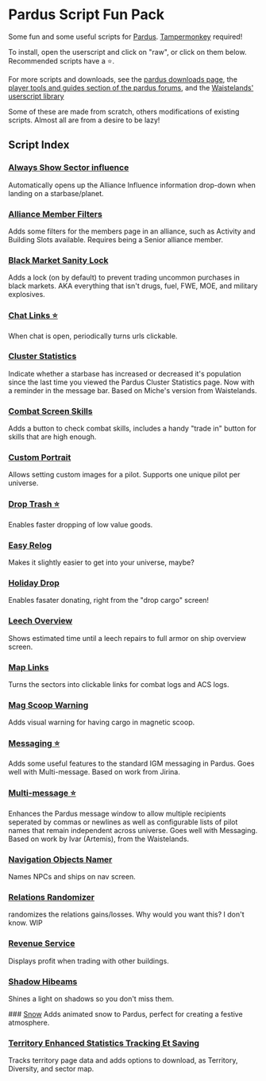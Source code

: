 # Pardus Script Fun Pack
Some fun and some useful scripts for [Pardus](https://www.pardus.at/?bonus=104041). [Tampermonkey](https://tampermonkey.net/) required!

To install, open the userscript and click on "raw", or click on them below. Recommended scripts have a ⭐.

For more scripts and downloads, see the [pardus downloads page](http://www.pardus.at/index.php?section=downloads), the [player tools and guides section of the pardus forums](http://forum.pardus.at/index.php?showforum=32), and the [Waistelands' userscript library](http://www.thewaistelands.info/category/userscript-library/)

Some of these are made from scratch, others modifications of existing scripts. Almost all are from a desire to be lazy!

## Script Index

### [Always Show Sector influence](https://github.com/Tsunder/pardus-script-fun-pack/raw/master/userscripts/pardus_Always%20Show%20Sector%20influence.user.js)
Automatically opens up the Alliance Influence information drop-down when landing on a starbase/planet.

### [Alliance Member Filters](https://github.com/Tsunder/pardus-script-fun-pack/raw/master/userscripts/pardus_alliance_member_filters.user.js)
Adds some filters for the members page in an alliance, such as Activity and Building Slots available. Requires being a Senior alliance member.

### [Black Market Sanity Lock](https://github.com/Tsunder/pardus-script-fun-pack/raw/master/userscripts/pardus_bm_sanity_lock.user.js)
Adds a lock (on by default) to prevent trading uncommon purchases in black markets. AKA everything that isn't drugs, fuel, FWE, MOE, and military explosives.

### [Chat Links ⭐](https://github.com/Tsunder/pardus-script-fun-pack/raw/master/userscripts/pardus_chat_links.user.js)
When chat is open, periodically turns urls clickable.

### [Cluster Statistics](https://github.com/Tsunder/pardus-script-fun-pack/raw/master/userscripts/pardus_cluster_statistics.user.js)
Indicate whether a starbase has increased or decreased it's population since the last time you viewed the Pardus Cluster Statistics page. Now with a reminder in the message bar. Based on Miche's version from Waistelands.

### [Combat Screen Skills](https://github.com/Tsunder/pardus-script-fun-pack/raw/master/userscripts/pardus_combat_screen_skills.user.js)
Adds a button to check combat skills, includes a handy "trade in" button for skills that are high enough.

### [Custom Portrait](https://github.com/Tsunder/pardus-script-fun-pack/raw/master/userscripts/pardus_custom_portrait.user.js)
Allows setting custom images for a pilot. Supports one unique pilot per universe.

### [Drop Trash ⭐](https://github.com/Tsunder/pardus-script-fun-pack/raw/master/userscripts/pardus_drop_trash.user.js)
Enables faster dropping of low value goods.

### [Easy Relog](https://github.com/Tsunder/pardus-script-fun-pack/raw/master/userscripts/pardus_easy_relog.user.js)
Makes it slightly easier to get into your universe, maybe?

### [Holiday Drop](https://github.com/Tsunder/pardus-script-fun-pack/raw/master/userscripts/pardus_holiday_drop.user.js)
Enables fasater donating, right from the "drop cargo" screen!

### [Leech Overview](https://github.com/Tsunder/pardus-script-fun-pack/raw/master/userscripts/pardus_leech_overview.user.js)
Shows estimated time until a leech repairs to full armor on ship overview screen.

### [Map Links](https://github.com/Tsunder/pardus-script-fun-pack/raw/master/userscripts/pardus_map_links.user.js)
Turns the sectors into clickable links for combat logs and ACS logs.

### [Mag Scoop Warning](https://github.com/Tsunder/pardus-script-fun-pack/raw/master/userscripts/pardus_mag_scoop_warning.user.js)
Adds visual warning for having cargo in magnetic scoop.

### [Messaging ⭐](https://github.com/Tsunder/pardus-script-fun-pack/raw/master/userscripts/pardus_messaging.user.js)
Adds some useful features to the standard IGM messaging in Pardus. Goes well with Multi-message. Based on work from Jirina.

### [Multi-message ⭐](https://github.com/Tsunder/pardus-script-fun-pack/raw/master/userscripts/pardus_multi_message.user.js)
Enhances the Pardus message window to allow multiple recipients seperated by commas or newlines as well as configurable lists of pilot names that remain independent across universe. Goes well with Messaging. Based on work by Ivar (Artemis), from the Waistelands. 

### [Navigation Objects Namer](https://github.com/Tsunder/pardus-script-fun-pack/raw/master/userscripts/pardus_navigation_objects_namer.user.js)
Names NPCs and ships on nav screen.

### [Relations Randomizer](https://github.com/Tsunder/pardus-script-fun-pack/raw/master/userscripts/pardus_relations_randomizer.user.js)
randomizes the relations gains/losses. Why would you want this? I don't know. WIP

### [Revenue Service](https://github.com/Tsunder/pardus-script-fun-pack/raw/master/userscripts/pardus_revenue_service.user.js)
Displays profit when trading with other buildings.

### [Shadow Hibeams](https://github.com/Tsunder/pardus-script-fun-pack/raw/master/userscripts/pardus_shadow_highbeams.user.js)
Shines a light on shadows so you don't miss them.

### [Snow](https://github.com/Tsunder/pardus-script-fun-pack/raw/master/userscripts/pardus_snow.user.js)
Adds animated snow to Pardus, perfect for creating a festive atmosphere.

### [Territory Enhanced Statistics Tracking Et Saving](https://github.com/Tsunder/pardus-script-fun-pack/raw/master/userscripts/pardus_territory_enhanced_statistics_tracking_et_saving.user.js)
Tracks territory page data and adds options to download, as Territory, Diversity, and sector map.
